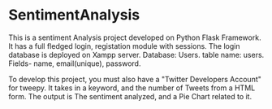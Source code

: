 # SentimentAnalysis
This is a sentiment Analysis project developed on Python Flask Framework.
It has a full fledged login, registation module with sessions. The login database is deployed on Xampp server.
Database: Users. 
table name: users.
Fields- name, email(unique), password.

To develop this project, you must also have a "Twitter Developers Account" for tweepy. 
It takes in a keyword, and the number of Tweets from a HTML form.
The output is The sentiment analyzed, and a Pie Chart related to it. 
